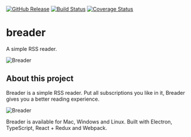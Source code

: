 [![GitHub Release](https://img.shields.io/github/release/breeze2/breader)](https://github.com/breeze2/breader/releases)
[![Build Status](https://travis-ci.org/breeze2/breader.svg?branch=master)](https://travis-ci.org/breeze2/breader)
[![Coverage Status](https://coveralls.io/repos/github/breeze2/breader/badge.svg?branch=master)](https://coveralls.io/github/breeze2/breader?branch=master)

# breader

A simple RSS reader.

![Breader](https://breeze2.github.io/breader/favicon.ico)

## About this project

Breader is a simple RSS reader. Put all subscriptions you like in it, Breader gives you a better reading experience.

![Breader](https://breeze2.github.io/breader/screenshot.jpg)

Breader is available for Mac, Windows and Linux.
Built with Electron, TypeScript, React + Redux and Webpack.
